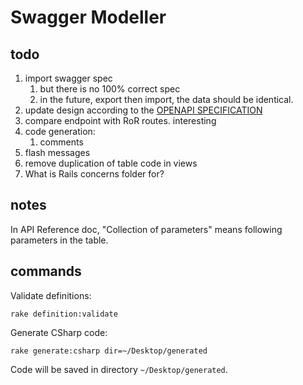 # Swagger Modeller


## todo

1. import swagger spec
    1. but there is no 100% correct spec
    1. in the future, export then import, the data should be identical.
1. update design according to the [OPENAPI SPECIFICATION](http://swagger.io/specification/)
1. compare endpoint with RoR routes. interesting
1. code generation:
    1. comments
1. flash messages
1. remove duplication of table code in views
1. What is Rails concerns folder for?


## notes

In API Reference doc, "Collection of parameters" means following parameters in the table.


## commands

Validate definitions:

```
rake definition:validate
```

Generate CSharp code:

```
rake generate:csharp dir=~/Desktop/generated
```

Code will be saved in directory `~/Desktop/generated`.
